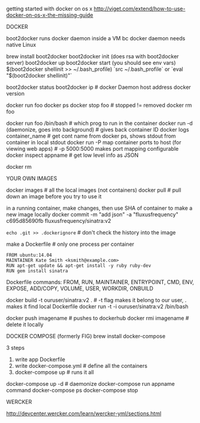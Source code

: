 getting started with docker on os x
http://viget.com/extend/how-to-use-docker-on-os-x-the-missing-guide

DOCKER

boot2docker runs docker daemon inside a VM bc docker daemon needs native Linux

brew install boot2docker
boot2docker init (does rsa with boot2docker server)
boot2docker up
boot2docker start (you should see env vars)
$(boot2docker shellinit >> ~/.bash_profile)
`src ~/.bash_profile` or `eval "$(boot2docker shellinit)"`

boot2docker status
boot2docker ip # docker Daemon host address
docker version

docker run foo
docker ps
docker stop foo # stopped != removed
docker rm foo

docker run foo /bin/bash # which prog to run in the container
docker run -d (daemonize, goes into background) # gives back container ID
docker logs container_name # get cont name from docker ps, shows stdout from container in local stdout
docker run -P map container ports to host (for viewing web apps) # -p 5000:5000 makes port mapping configurable
docker inspect appname # get low level info as JSON

docker rm


YOUR OWN IMAGES

docker images # all the local images (not containers)
docker pull # pull down an image before you try to use it

in a running container, make changes, then use SHA of container to make a new image locally
docker commit -m "add json" -a "fluxusfrequency" c695d85690fb fluxusfrequency/sinatra:v2

`echo .git >> .dockerignore` # don't check the history into the image

make a Dockerfile # only one process per container
```
FROM ubuntu:14.04
MAINTAINER Kate Smith <ksmith@example.com>
RUN apt-get update && apt-get install -y ruby ruby-dev
RUN gem install sinatra
```

Dockerfile commands: FROM, RUN, MAINTAINER, ENTRYPOINT, CMD, ENV, EXPOSE, ADD/COPY, VOLUME, USER, WORKDIR, ONBUILD



docker build -t ouruser/sinatra:v2 . # -t flag makes it belong to our user, . makes it find local Dockerfile
docker run -t -i ouruser/sinatra:v2 /bin/bash

docker push imagename # pushes to dockerhub
docker rmi imagename # delete it locally


DOCKER COMPOSE (formerly FIG)
brew install docker-compose

3 steps
1) write app Dockerfile
2) write docker-compose.yml # define all the containers
3) docker-compose up # runs it all

docker-compose up -d # daemonize
docker-compose run appname command
docker-compose ps
docker-compose stop




WERCKER

http://devcenter.wercker.com/learn/wercker-yml/sections.html

